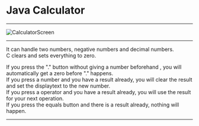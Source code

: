 # Java Calculator

---

![CalculatorScreen](https://user-images.githubusercontent.com/88452877/147840923-fd0354ec-627d-469b-87ee-3d61d154100e.png) <br/>


---

It can handle two numbers, negative numbers and decimal numbers.  <br/>
C clears and sets everything to zero. <br/>

If you press the "." button without giving a number beforehand , you will automatically get a zero before "." happens. <br/>
If you press a number and you have a result already, you will clear the result and set the displaytext to the new number.  <br/>
If you press a operator and you have a result already, you will use the result for your next operation.  <br/>
If you press the equals button and there is a result already, nothing will happen.


---
